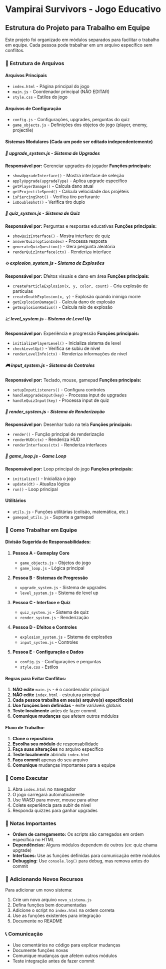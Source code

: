 # Vampirai Survivors - Jogo Educativo

## Estrutura do Projeto para Trabalho em Equipe

Este projeto foi organizado em módulos separados para facilitar o trabalho em equipe. Cada pessoa pode trabalhar em um arquivo específico sem conflitos.

### 📁 Estrutura de Arquivos

#### **Arquivos Principais**
- `index.html` - Página principal do jogo
- `main.js` - Coordenador principal (NÃO EDITAR)
- `style.css` - Estilos do jogo

#### **Arquivos de Configuração**
- `config.js` - Configurações, upgrades, perguntas do quiz
- `game_objects.js` - Definições dos objetos do jogo (player, enemy, projectile)

#### **Sistemas Modulares (Cada um pode ser editado independentemente)**

##### 🎯 **upgrade_system.js** - Sistema de Upgrades
**Responsável por:** Gerenciar upgrades do jogador
**Funções principais:**
- `showUpgradeInterface()` - Mostra interface de seleção
- `applyUpgrade(upgradeType)` - Aplica upgrade específico
- `getPlayerDamage()` - Calcula dano atual
- `getProjectileSpeed()` - Calcula velocidade dos projéteis
- `isPiercingShot()` - Verifica tiro perfurante
- `isDoubleShot()` - Verifica tiro duplo

##### 🧠 **quiz_system.js** - Sistema de Quiz
**Responsável por:** Perguntas e respostas educativas
**Funções principais:**
- `showQuizInterface()` - Mostra interface de quiz
- `answerQuiz(optionIndex)` - Processa resposta
- `generateQuizQuestion()` - Gera pergunta aleatória
- `renderQuizInterface(ctx)` - Renderiza interface

##### 💥 **explosion_system.js** - Sistema de Explosões
**Responsável por:** Efeitos visuais e dano em área
**Funções principais:**
- `createParticleExplosion(x, y, color, count)` - Cria explosão de partículas
- `createDeathExplosion(x, y)` - Explosão quando inimigo morre
- `getExplosionDamage()` - Calcula dano de explosão
- `getExplosionRadius()` - Calcula raio de explosão

##### 📈 **level_system.js** - Sistema de Level Up
**Responsável por:** Experiência e progressão
**Funções principais:**
- `initializePlayerLevel()` - Inicializa sistema de level
- `checkLevelUp()` - Verifica se subiu de nível
- `renderLevelInfo(ctx)` - Renderiza informações de nível

##### 🎮 **input_system.js** - Sistema de Controles
**Responsável por:** Teclado, mouse, gamepad
**Funções principais:**
- `setupInputListeners()` - Configura controles
- `handleUpgradeInput(key)` - Processa input de upgrades
- `handleQuizInput(key)` - Processa input de quiz

##### 🎨 **render_system.js** - Sistema de Renderização
**Responsável por:** Desenhar tudo na tela
**Funções principais:**
- `render()` - Função principal de renderização
- `renderHUD(ctx)` - Renderiza HUD
- `renderInterfaces(ctx)` - Renderiza interfaces

##### 🔄 **game_loop.js** - Game Loop
**Responsável por:** Loop principal do jogo
**Funções principais:**
- `initialize()` - Inicializa o jogo
- `update(dt)` - Atualiza lógica
- `run()` - Loop principal

#### **Utilitários**
- `utils.js` - Funções utilitárias (colisão, matemática, etc.)
- `gamepad_utils.js` - Suporte a gamepad

### 👥 **Como Trabalhar em Equipe**

#### **Divisão Sugerida de Responsabilidades:**

1. **Pessoa A - Gameplay Core**
   - `game_objects.js` - Objetos do jogo
   - `game_loop.js` - Lógica principal

2. **Pessoa B - Sistemas de Progressão**
   - `upgrade_system.js` - Sistema de upgrades
   - `level_system.js` - Sistema de level up

3. **Pessoa C - Interface e Quiz**
   - `quiz_system.js` - Sistema de quiz
   - `render_system.js` - Renderização

4. **Pessoa D - Efeitos e Controles**
   - `explosion_system.js` - Sistema de explosões
   - `input_system.js` - Controles

5. **Pessoa E - Configuração e Dados**
   - `config.js` - Configurações e perguntas
   - `style.css` - Estilos

#### **Regras para Evitar Conflitos:**

1. **NÃO edite** `main.js` - é o coordenador principal
2. **NÃO edite** `index.html` - estrutura principal
3. **Cada pessoa trabalha em seu(s) arquivo(s) específico(s)**
4. **Use funções bem definidas** - evite variáveis globais
5. **Teste localmente** antes de fazer commit
6. **Comunique mudanças** que afetem outros módulos

#### **Fluxo de Trabalho:**

1. **Clone o repositório**
2. **Escolha seu módulo** de responsabilidade
3. **Faça suas alterações** no arquivo específico
4. **Teste localmente** abrindo `index.html`
5. **Faça commit** apenas do seu arquivo
6. **Comunique** mudanças importantes para a equipe

### 🚀 **Como Executar**

1. Abra `index.html` no navegador
2. O jogo carregará automaticamente
3. Use WASD para mover, mouse para atirar
4. Colete experiência para subir de nível
5. Responda quizzes para ganhar upgrades

### 📝 **Notas Importantes**

- **Ordem de carregamento:** Os scripts são carregados em ordem específica no HTML
- **Dependências:** Alguns módulos dependem de outros (ex: quiz chama upgrade)
- **Interfaces:** Use as funções definidas para comunicação entre módulos
- **Debugging:** Use `console.log()` para debug, mas remova antes do commit

### 🔧 **Adicionando Novos Recursos**

Para adicionar um novo sistema:

1. Crie um novo arquivo `novo_sistema.js`
2. Defina funções bem documentadas
3. Adicione o script no `index.html` na ordem correta
4. Use as funções existentes para integração
5. Documente no README

### 📞 **Comunicação**

- Use comentários no código para explicar mudanças
- Documente funções novas
- Comunique mudanças que afetem outros módulos
- Teste integração antes de fazer commit
